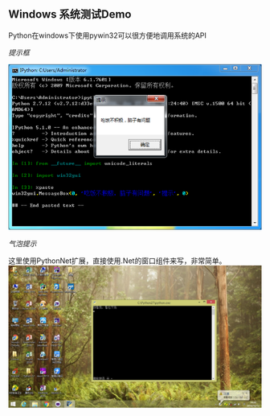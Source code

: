 ## Windows 系统测试Demo ##
Python在windows下使用pywin32可以很方便地调用系统的API

*提示框*

![提示框](../Pic/sp20161012_114341.png)

*气泡提示*

这里使用PythonNet扩展，直接使用.Net的窗口组件来写，非常简单。
![气泡提示](../Pic/sp20161012_192847.jpg)
